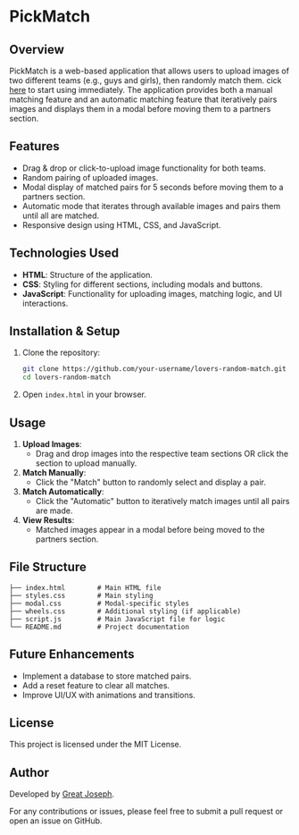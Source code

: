 # PickMatch

## Overview
PickMatch is a web-based application that allows users to upload images of two different teams (e.g., guys and girls), then randomly match them. cick [here](index.html) to start using immediately. The application provides both a manual matching feature and an automatic matching feature that iteratively pairs images and displays them in a modal before moving them to a partners section.

## Features
- Drag & drop or click-to-upload image functionality for both teams.
- Random pairing of uploaded images.
- Modal display of matched pairs for 5 seconds before moving them to a partners section.
- Automatic mode that iterates through available images and pairs them until all are matched.
- Responsive design using HTML, CSS, and JavaScript.

## Technologies Used
- **HTML**: Structure of the application.
- **CSS**: Styling for different sections, including modals and buttons.
- **JavaScript**: Functionality for uploading images, matching logic, and UI interactions.

## Installation & Setup
1. Clone the repository:
   ```bash
   git clone https://github.com/your-username/lovers-random-match.git
   cd lovers-random-match
   ```
2. Open `index.html` in your browser.

## Usage
1. **Upload Images**:
   - Drag and drop images into the respective team sections OR click the section to upload manually.
2. **Match Manually**:
   - Click the "Match" button to randomly select and display a pair.
3. **Match Automatically**:
   - Click the "Automatic" button to iteratively match images until all pairs are made.
4. **View Results**:
   - Matched images appear in a modal before being moved to the partners section.

## File Structure
```
├── index.html        # Main HTML file
├── styles.css        # Main styling
├── modal.css         # Modal-specific styles
├── wheels.css        # Additional styling (if applicable)
├── script.js         # Main JavaScript file for logic
└── README.md         # Project documentation
```

## Future Enhancements
- Implement a database to store matched pairs.
- Add a reset feature to clear all matches.
- Improve UI/UX with animations and transitions.

## License
This project is licensed under the MIT License.

## Author
Developed by [Great Joseph](jgreat770@gmail.com).

For any contributions or issues, please feel free to submit a pull request or open an issue on GitHub.

